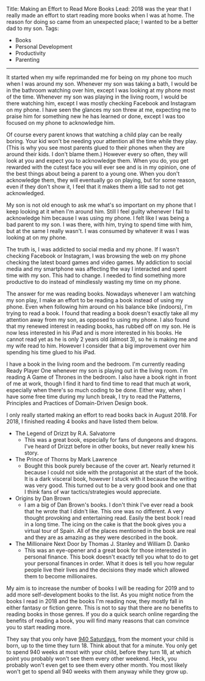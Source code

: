 Title: Making an Effort to Read More Books
Lead: 2018 was the year that I really made an effort to start reading more books when I was at home. The reason for doing so came from an unexpected place; I wanted to be a better dad to my son. 
Tags:
   - Books
   - Personal Development
   - Productivity
   - Parenting
---
It started when my wife reprimanded me for being on my phone too much when I was around my son. Whenever my son was taking a bath, I would be in the bathroom watching over him, except I was looking at my phone most of the time. Whenever my son was playing in the living room, I would be there watching him, except I was mostly checking Facebook and Instagram on my phone. I have seen the glances my son threw at me, expecting me to praise him for something new he has learned or done, except I was too focused on my phone to acknowledge him. 

Of course every parent knows that watching a child play can be really boring. Your kid won't be needing your attention all the time while they play. (This is why you see most parents glued to their phones when they are around their kids. I don't blame them.) However every so often, they will look at you and expect you to acknowledge them. When you do, you get rewarded with the cutest face you will ever see and is in my opinion, one of the best things about being a parent to a young one. When you don't acknowledge them, they will eventually go on playing, but for some reason, even if they don't show it, I feel that it makes them a litle sad to not get acknowledged.

My son is not old enough to ask me what's so important on my phone that I keep looking at it when I'm around him. Still I feel guilty whenever I fail to acknowledge him because I was using my phone. I felt like I was being a bad parent to my son. I was there, with him, trying to spend time with him, but at the same I really wasn't. I was consumed by whatever it was I was looking at on my phone. 

The truth is, I was addicted to social media and my phone. If I wasn't checking Facebook or Instagram, I was browsing the web on my phone checking the latest board games and video games. My addiction to social media and my smartphone was affecting the way I interacted and spent time with my son. This had to change. I needed to find something more productive to do instead of mindlessly wasting my time on my phone.

The answer for me was reading books. Nowadays whenever I am watching my son play, I make an effort to be reading a book instead of using my phone. Even when following him around on his balance bike (indoors), I'm trying to read a book. I found that reading a book doesn't exactly take all my attention away from my son, as opposed to using my phone. I also found that my renewed interest in reading books, has rubbed off on my son. He is now less interested in his iPad and is more interested in his books. He cannot read yet as he is only 2 years old (almost 3), so he is making me and my wife read to him. However I consider that a big improvement over him spending his time glued to his iPad.

I have a book in the living room and the bedroom. I'm currently reading Ready Player One whenever my son is playing out in the living room. I'm reading A Game of Thrones in the bedroom. I also have a book right in front of me at work, though I find it hard to find time to read that much at work, especially when there's so much coding to be done. Either way, when I have some free time during my lunch break, I try to read the Patterns, Principles and Practices of Domain-Driven Design book.

I only really started making an effort to read books back in August 2018. For 2018, I finished reading 4 books and have listed them below.
   - The Legend of Drizzt by R.A. Salvatorre
      - This was a great book, especially for fans of dungeons and dragons. I've heard of Drizzt before in other books, but never really knew his story. 
   - The Prince of Thorns by Mark Lawrence
      - Bought this book purely because of the cover art. Nearly returned it because I could not side with the protagonist at the start of the book. It is a dark visceral book,  however I stuck with it because the writing was very good. This turned out to be a very good book and one that I think fans of war tactics/strategies would appreciate.
   - Origins by Dan Brown
      - I am a big of Dan Brown's books. I don't think I've ever read a book that he wrote that I didn't like. This one was no different. A very thought provoking and entertaining read. Easily the best book I read in a long time. The icing on the cake is that the book gives you a virtual tour of Spain. All of the places mentioned in the book are real and they are as amazing as they were described in the book.
   - The Millionaire Next Door by Thomas J. Stanley and William D. Danko
      - This was an eye-opener and a great book for those interested in personal finance. This book doesn't exactly tell you what to do to get your personal finances in order. What it does is tell you how regular people live their lives and the decisions they made which allowed them to become millionaires.


My aim is to increase the number of books I will be reading for 2019 and to add more self-development books to the list. As you might notice from the books I read in 2018 and the books I'm reading now, they mostly fall in either fantasy or fiction genre. This is not to say that there are no benefits to reading books in those genres. If you do a quick search online regarding the benefits of reading a book, you will find many reasons that can convince you to start reading more.

They say that you only have [940 Saturdays](https://parenting.blogs.nytimes.com/2012/03/16/childhood-940-saturdays-and-youre-done/), from the moment your child is born, up to the time they turn 18. Think about that for a minute. You only get to spend 940 weeks at most with your child, before they turn 18, at which point you probably won't see them every other weekend. Heck, you probably won't even get to see them every other month. You most likely won't get to spend all 940 weeks with them anyway while they grow up.  